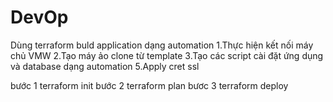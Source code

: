# DevOp
Dùng terraform buld application dạng automation
  1.Thực hiện kết nối máy chủ VMW
  2.Tạo máy ảo clone từ template
  3.Tạo các script cài đặt ứng dụng và database dạng automation
  5.Apply cret ssl

bước 1
terraform init
bước 2
terraform plan
bươc 3
terraform deploy
